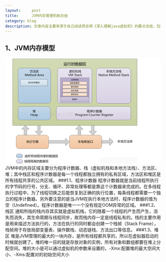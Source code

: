 ```yaml
---
layout:     post
title:      JVM内存管理机制总结
category: blog
description: 文章内容主要来源于自己阅读周志明《深入理解java虚拟机》的要点总结，包括自己的一些理解和资料查阅
---
```


## 1、JVM内存模型
![JVM内存模型图](/images/JVM/JVM内存模型图.png)
JVM中的内存区域主要分为程序计数器、栈（虚拟机栈和本地方法栈）、方法区、堆；其中栈区和程序计数器是每一个线程都独立拥有的私有区域，方法区和堆区是所有线程共享的公共区域。
###1.1、程序计数器
程序计数器就是当前线程所执行的字节码的行号，分支、循环、异常处理等都是靠这个计数器来完成的。在多线程执行过程中，为了线程切换之后能恢复到正确的执行位置，每条线程都需要一个独立的程序计数器。另外要注意的是当JVM在执行本地方法时，程序计数器的值为空（Undefined）。程序计数器是唯一一个没有规定OOM异常的区域。
###1.2、栈区
通知所指的栈内存其实就是虚拟机栈，它的随着一个线程的产生而产生，消失而消失，其生命周期与线程同步，故而栈内存一定是线程私有的。栈的主要作用是用来描述方法执行的，方法在执行的同时都会创建一个栈帧（Stack Frame），栈帧用于存放局部变量表、操作数栈、动态链栈、方法出口等信息。
###1.3、堆区
堆是JVM管理的最大的一块内存，是所有线程都共享的，所以在虚拟器启动的时候就创建了。堆的唯一目的就是存放对象的实例，所有对象和数组都要在堆上分配空间。堆的大小是可以通过虚拟机的参数来设置的，-Xmx:配置堆的最大空间大小、-Xms:配置对的初始空间大小